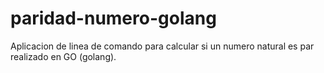 # paridad-numero-golang
Aplicacion de linea de comando para calcular si un numero natural es par realizado en GO (golang).
